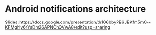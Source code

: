# Android notifications architecture 
Slides: https://docs.google.com/presentation/d/106bbyPB6JBKfm5m0--KFMghIy6rYsDm26APNChQVwA8/edit?usp=sharing
